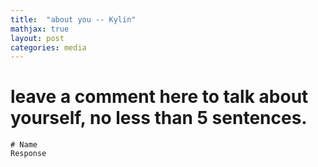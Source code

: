 ```yaml
---
title:  "about you -- Kylin"
mathjax: true
layout: post
categories: media
---
```



# leave a comment here to talk about yourself, no less than 5 sentences. 

```# Name``` <br>
```Response```